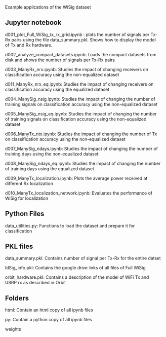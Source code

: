 Example applications of the WiSig dataset


##  Jupyter notebook

d001_plot_Full_WiSig_tx_rx_grid.ipynb : plots the number of signals per Tx-Rx pairs using the file data_summary.pkl. Shows how to display the model of Tx and Rx hardware.



d002_analyze_compact_datasets.ipynb: Loads the compact datasets from disk and shows the number of signals per Tx-Rx pairs


d003_ManyRx_nrx.ipynb: Studies the impact of changing receivers on classification accuracy using the non-equalized dataset

d011_ManyRx_nrx_eq.ipynb: Studies the impact of changing receivers on classification accuracy using the equalized dataset


d004_ManySig_nsig.ipynb: Studies the impact of changing the number of training signals on classification accuracy using the non-equalized dataset


d005_ManySig_nsig_eq.ipynb: Studies the impact of changing the number of training signals on classification accuracy using the non-equalized dataset


d006_ManyTx_ntx.ipynb: Studies the impact of changing the number of Tx on classification accuracy using the non-equalized dataset


d007_ManySig_ndays.ipynb: Studies the impact of changing the number of training days using the non-equalized dataset


d008_ManySig_ndays_eq.ipynb: Studies the impact of changing the number of training days using the equalized dataset


d009_ManyTx_localization.ipynb:  Plots the average power received at different Rx localization


d010_ManyTx_localization_network.ipynb: Evaluates the performance of WiSig for localization




##  Python Files

data_utilities.py: Functions to load the dataset and prepare it for classification



## PKL files

data_summary.pkl: Contains number of signal per Tx-Rx for the entire datset


IdSig_info.pkl: Contains the google drive links of all files of Full WiSig


orbit_hardware.pkl: Contains a description of the model of WiFi Tx and USRP rx as described in Orbit


## Folders

html: Contain an html copy of all ipynb files


py: Contain a python copy of all ipynb files


weights
